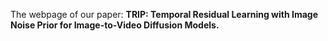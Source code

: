 The webpage of our paper: **TRIP: Temporal Residual Learning with Image Noise Prior for Image-to-Video Diffusion Models.** 
